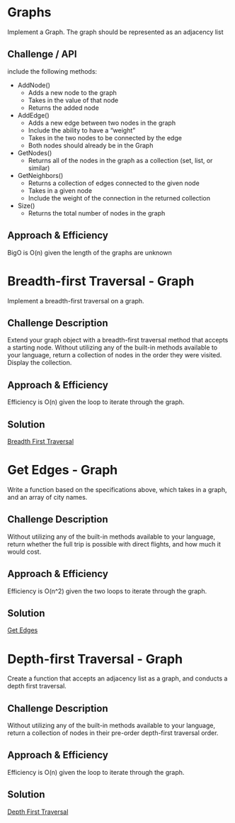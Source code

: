 # Graphs
Implement a Graph. The graph should be represented as an adjacency list

## Challenge / API
include the following methods:

- AddNode()
    - Adds a new node to the graph
    - Takes in the value of that node
    - Returns the added node
- AddEdge()
    - Adds a new edge between two nodes in the graph
    - Include the ability to have a “weight”
    - Takes in the two nodes to be connected by the edge
    - Both nodes should already be in the Graph
- GetNodes()
    - Returns all of the nodes in the graph as a collection (set, list, or similar)
- GetNeighbors()
    - Returns a collection of edges connected to the given node
    - Takes in a given node
    - Include the weight of the connection in the returned collection
- Size()
    - Returns the total number of nodes in the graph

## Approach & Efficiency
BigO is O(n) given the length of the graphs are unknown




 # Breadth-first Traversal - Graph
Implement a breadth-first traversal on a graph.

## Challenge Description
Extend your graph object with a breadth-first traversal method that accepts a starting node. Without utilizing any of the built-in methods available to your language, return a collection of nodes in the order they were visited. Display the collection.

## Approach & Efficiency
Efficiency is O(n) given the loop to iterate through the graph.

## Solution
[Breadth First Traversal](../../assets/breadth_first.PNG)


 # Get Edges - Graph
Write a function based on the specifications above, which takes in a graph, and an array of city names. 

## Challenge Description
Without utilizing any of the built-in methods available to your language, return whether the full trip is possible with direct flights, and how much it would cost.

## Approach & Efficiency
Efficiency is O(n^2) given the two loops to iterate through the graph.

## Solution
[Get Edges](../../assets/get_edge.PNG)



 # Depth-first Traversal - Graph
Create a function that accepts an adjacency list as a graph, and conducts a depth first traversal. 

## Challenge Description
Without utilizing any of the built-in methods available to your language, return a collection of nodes in their pre-order depth-first traversal order.

## Approach & Efficiency
Efficiency is O(n) given the loop to iterate through the graph.

## Solution
[Depth First Traversal](../../assets/depth_first.PNG)



